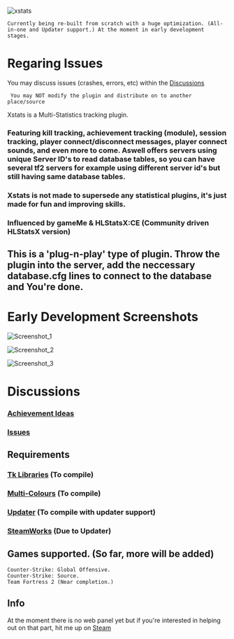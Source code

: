 ![xstats](https://user-images.githubusercontent.com/49116354/149614840-440bb501-a222-486a-8a54-e7c35ffcabed.png)

``Currently being re-built from scratch with a huge optimization. (All-in-one and Updater support.) At the moment in early development stages.``

# Regaring Issues
You may discuss issues (crashes, errors, etc) within the [Discussions](https://github.com/Teamkiller324/Xstats/discussions)

`` You may NOT modify the plugin and distribute on to another place/source``

Xstats is a Multi-Statistics tracking plugin.

### Featuring kill tracking, achievement tracking (module), session tracking, player connect/disconnect messages, player connect sounds, and even more to come. Aswell offers servers using unique Server ID's to read database tables, so you can have several tf2 servers for example using different server id's but still having same database tables.

### Xstats is not made to supersede any statistical plugins, it's just made for fun and improving skills.

### Influenced by gameMe & HLStatsX:CE (Community driven HLStatsX version) 

## This is a 'plug-n-play' type of plugin. Throw the plugin into the server, add the neccessary database.cfg lines to connect to the database and You're done.

# Early Development Screenshots

![Screenshot_1](https://user-images.githubusercontent.com/49116354/148999939-862ff95c-1834-4c7a-8085-1216387a9285.png)

![Screenshot_2](https://user-images.githubusercontent.com/49116354/148999954-a2b328f0-3306-4386-9eb0-fb62635b30d0.png)

![Screenshot_3](https://user-images.githubusercontent.com/49116354/148999962-7f30e185-39c9-4aac-8cfc-a947909013fb.png)

# Discussions
### [Achievement Ideas](https://github.com/Teamkiller324/Xstats/discussions/2)
### [Issues](https://github.com/Teamkiller324/Xstats/discussions/3)

## Requirements
### [Tk Libraries](https://github.com/Teamkiller324/Tklib) (To compile)

### [Multi-Colours](https://github.com/Bara/Multi-Colors) (To compile)

### [Updater](https://github.com/Teamkiller324/Updater) (To compile with updater support)

### [SteamWorks](http://users.alliedmods.net/~kyles/builds/SteamWorks/) (Due to Updater)

## Games supported. (So far, more will be added)
```
Counter-Strike: Global Offensive.
Counter-Strike: Source.
Team Fortress 2 (Near completion.)
```

## Info
At the moment there is no web panel yet but if you're interested in helping out on that part, hit me up on [Steam](https://steamcommunity.com/id/Teamkiller324)
